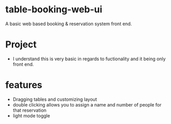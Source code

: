 # table-booking-web-ui
A basic web based booking & reservation system front end.

# Project
- I understand this is very basic in regards to fuctionality and it being only front end.

# features
- Dragging tables and customizing layout
- double clicking allows you to assign a name and number of people for that reservation
- light mode toggle
